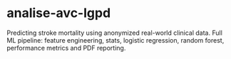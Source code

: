 # analise-avc-lgpd
Predicting stroke mortality using anonymized real-world clinical data. Full ML pipeline: feature engineering, stats, logistic regression, random forest, performance metrics and PDF reporting.
